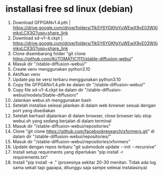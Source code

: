 #  installasi free sd linux (debian)
1. Download GFPGANv1.4.pth | https://drive.google.com/drive/folders/11k5Y6YGKfgYuWEwX9vE03WXimkxLCX3G?usp=share_link
2. Download sd-v1-4.ckpt | https://drive.google.com/drive/folders/11k5Y6YGKfgYuWEwX9vE03WXimkxLCX3G?usp=share_link
3. Clone disembarang folder "git clone https://github.com/AUTOMATIC1111/stable-diffusion-webui"
4. Masuk dir "/stable-diffusion-webui/"
5. Create venv menggunakan python3.10
6. Aktifkan venv
7. Update pip ke versi terbaru menggunakan python3.10
8. Copy file GFPGANv1.4.pth ke dalam dir "/stable-diffusion-webui/"
9. Copy file sd-v1-4.ckpt ke dalam dir "/stable-diffusion-webui/models/Stable-diffusion/"
10. Jalankan webui.sh menggunakan bash
11. Setelah installasi selesai jalankan di dalam web browser sesuai dengan port yang disediakan
12. Setelah berhasil dijalankan di dalam browser, close browser lalu stop webui.sh yang sedang berjalan di dalam terminal
13. Masuk dir "/stable-diffusion-webui/repositories"
14. Clone "git clone https://github.com/facebookresearch/xformers.git" di dalam dir "/stable-diffusion-webui/repositories/"
15. Masuk dir "/stable-diffusion-webui/repositories/xformers"
16. Update dengan repos terbaru "git submodule update --init --recursive"
17. Install setup requirments yang diperlukan "pip install -r requirements.txt"
18. Install "pip install -e ." (prosesnya sekitar 20-30 menitan. Tidak ada log sama sekali tapi gapapa, ditunggu saja sampe selesai instalasinya)
